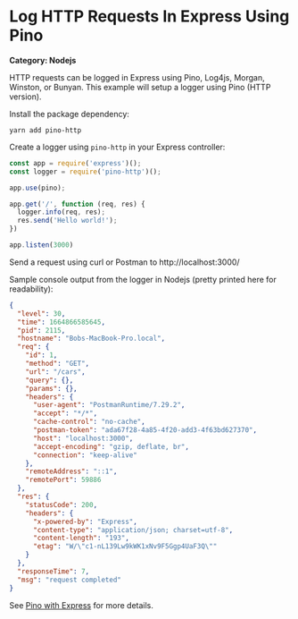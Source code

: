# Log HTTP Requests In Express Using Pino

__Category: Nodejs__

HTTP requests can be logged in Express using Pino, Log4js, Morgan, Winston, or Bunyan. This example will setup a logger using Pino (HTTP version).

Install the package dependency:

```shell
yarn add pino-http
```

Create a logger using `pino-http` in your Express controller:

```javascript
const app = require('express')();
const logger = require('pino-http')();

app.use(pino);

app.get('/', function (req, res) {
  logger.info(req, res);
  res.send('Hello world!');
})

app.listen(3000)
```

Send a request using curl or Postman to http://localhost:3000/

Sample console output from the logger in Nodejs (pretty printed here for readability):

```json
{
  "level": 30,
  "time": 1664866585645,
  "pid": 2115,
  "hostname": "Bobs-MacBook-Pro.local",
  "req": {
    "id": 1,
    "method": "GET",
    "url": "/cars",
    "query": {},
    "params": {},
    "headers": {
      "user-agent": "PostmanRuntime/7.29.2",
      "accept": "*/*",
      "cache-control": "no-cache",
      "postman-token": "ada67f28-4a85-4f20-add3-4f63bd627370",
      "host": "localhost:3000",
      "accept-encoding": "gzip, deflate, br",
      "connection": "keep-alive"
    },
    "remoteAddress": "::1",
    "remotePort": 59886
  },
  "res": {
    "statusCode": 200,
    "headers": {
      "x-powered-by": "Express",
      "content-type": "application/json; charset=utf-8",
      "content-length": "193",
      "etag": "W/\"c1-nL139Lw9kWK1xNv9F5Ggp4UaF3Q\""
    }
  },
  "responseTime": 7,
  "msg": "request completed"
}
```

See [Pino with Express](https://github.com/pinojs/pino/blob/master/docs/web.md#express) for more details.
